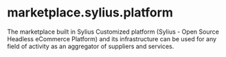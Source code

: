 # marketplace.sylius.platform
The marketplace built in Sylius Customized platform (Sylius - Open Source Headless eCommerce Platform) and its infrastructure can be used for any field of activity as an aggregator of suppliers and services.
